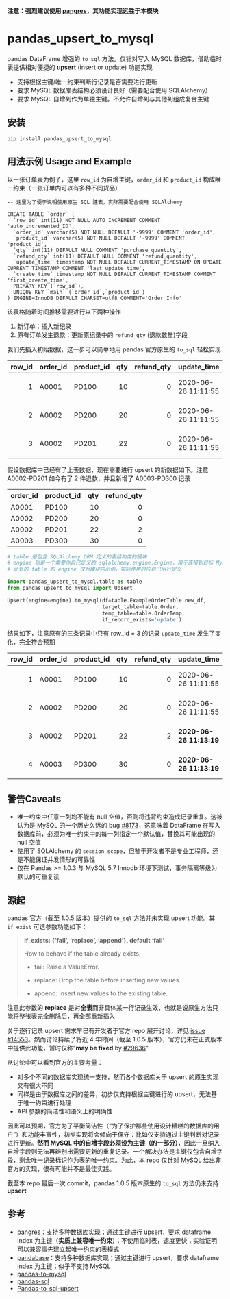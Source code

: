 **注意：强烈建议使用 [pangres](https://github.com/ThibTrip/pangres)，其功能实现远胜于本模块**



# pandas_upsert_to_mysql

pandas DataFrame 增强的  `to_sql`  方法。仅针对写入 MySQL 数据库，借助临时表提供相对便捷的  **upsert** (insert or update)  功能实现

- 支持根据主键/唯一约束判断行记录是否需要进行更新
- 要求 MySQL 数据库表结构必须设计良好（需要配合使用 SQLAlchemy）
- 要求 MySQL 自增列作为单独主键。不允许自增列与其他列组成复合主键



## 安装

```shell
pip install pandas_upsert_to_mysql
```



## 用法示例 Usage and Example

以一张订单表为例子，这里 `row_id` 为自增主键，`order_id` 和 `product_id` 构成唯一约束（一张订单内可以有多种不同货品）

```mysql
-- 这里为了便于说明使用原生 SQL 建表，实际需要配合使用 SQLAlchemy

CREATE TABLE `order` (
  `row_id` int(11) NOT NULL AUTO_INCREMENT COMMENT 'auto_incremented_ID',
  `order_id` varchar(5) NOT NULL DEFAULT '-9999' COMMENT 'order_id',
  `product_id` varchar(5) NOT NULL DEFAULT '-9999' COMMENT 'product_id',
  `qty` int(11) DEFAULT NULL COMMENT 'purchase_quantity',
  `refund_qty` int(11) DEFAULT NULL COMMENT 'refund_quantity',
  `update_time` timestamp NOT NULL DEFAULT CURRENT_TIMESTAMP ON UPDATE CURRENT_TIMESTAMP COMMENT 'last_update_time',
  `create_time` timestamp NOT NULL DEFAULT CURRENT_TIMESTAMP COMMENT 'first_create_time',
  PRIMARY KEY (`row_id`),
  UNIQUE KEY `main` (`order_id`,`product_id`)
) ENGINE=InnoDB DEFAULT CHARSET=utf8 COMMENT='Order Info'
```

该表格随着时间推移需要进行以下两种操作

1. 新订单：插入新纪录
2. 原有订单发生退款：更新原纪录中的 `refund_qty` (退款数量)字段

我们先插入初始数据，这一步可以简单地用 pandas 官方原生的 `to_sql` 轻松实现

| row_id | order_id | product_id |  qty | refund_qty | update_time         | create_time         |
| -----: | :------- | :--------- | ---: | ---------: | :------------------ | :------------------ |
|      1 | A0001    | PD100      |   10 |          0 | 2020-06-26 11:11:55 | 2020-06-26 11:11:55 |
|      2 | A0002    | PD200      |   20 |          0 | 2020-06-26 11:11:55 | 2020-06-26 11:11:55 |
|      3 | A0002    | PD201      |   22 |          0 | 2020-06-26 11:11:55 | 2020-06-26 11:11:55 |

假设数据库中已经有了上表数据，现在需要进行 upsert 的新数据如下。注意 A0002-PD201 如今有了 2 件退款，并且新增了 A0003-PD300 记录

| order_id | product_id |  qty | refund_qty |
| :------- | :--------- | ---: | ---------: |
| A0001    | PD100      |   10 |          0 |
| A0002    | PD200      |   20 |          0 |
| A0002    | PD201      |   22 |          2 |
| A0003    | PD300      |   30 |          0 |



```python
# table 是包含 SQLAlchemy ORM 定义的表结构类的模块
# engine 则是一个需要你自己定义的 sqlalchemy.engine.Engine，用于连接到目标 MySQL 数据库，与 pandas.DataFrame.to_sql 中的 con 参数要求相同
# 此处的 table 和 engine 仅为模块内示例，实际使用时应自己另行定义

import pandas_upsert_to_mysql.table as table
from pandas_upsert_to_mysql import Upsert

Upsert(engine=engine).to_mysql(df=table.ExampleOrderTable.new_df,
                               target_table=table.Order,
                               temp_table=table.OrderTemp,
                               if_record_exists='update')
```

结果如下，注意原有的三条记录中只有 row_id = 3 的记录 `update_time` 发生了变化，完全符合预期

| row_id | order_id | product_id |  qty | refund_qty | update_time             | create_time             |
| -----: | :------- | :--------- | ---: | ---------: | :---------------------- | :---------------------- |
|      1 | A0001    | PD100      |   10 |          0 | 2020-06-26 11:11:55     | 2020-06-26 11:11:55     |
|      2 | A0002    | PD200      |   20 |          0 | 2020-06-26 11:11:55     | 2020-06-26 11:11:55     |
|      3 | A0002    | PD201      |   22 |          2 | **2020-06-26 11:13:19** | 2020-06-26 11:11:55     |
|      4 | A0003    | PD300      |   30 |          0 | **2020-06-26 11:13:19** | **2020-06-26 11:13:19** |



## 警告Caveats

- 唯一约束中任意一列均不能有 null 空值，否则将违背约束造成记录重复。这被认为是 MySQL 的一个历史久远的 bug [#8173](https://bugs.mysql.com/bug.php?id=8173)，这意味着 DataFrame 在写入数据库前，必须为唯一约束中的每一列指定一个默认值，替换其可能出现的 null 空值
- 使用了 SQLAlchemy 的 `session scope`，但鉴于开发者不是专业工程师，还是不能保证并发情形的可靠性
- 仅在 Pandas >= 1.0.3 与 MySQL 5.7 Innodb 环境下测试，事务隔离等级为默认的可重复读



## 源起

pandas 官方（截至 1.0.5 版本）提供的 `to_sql` 方法并未实现 upsert 功能。其 `if_exist` 可选参数功能如下：

> **if_exists: {‘fail’, ‘replace’, ‘append’}, default ‘fail’**
>
> How to behave if the table already exists.
>
> - fail: Raise a ValueError.
>
> - replace: Drop the table before inserting new values.
>
> - append: Insert new values to the existing table.

注意此参数的 **replace** 是对**全表**而非具体某一行记录生效，也就是说原生方法只能将整张表完全删除后，再全部重新插入

关于逐行记录 upsert 需求早已有开发者于官方 repo 展开讨论，详见 [issue #14553](https://github.com/pandas-dev/pandas/issues/14553)。然而讨论持续了将近 4 年时间（截至 1.0.5 版本），官方仍未在正式版本中提供此功能，暂时仅称“**may be fixed** by [#29636](https://github.com/pandas-dev/pandas/pull/29636)"

从讨论中可以看到官方的主要考量：

- 对多个不同的数据库实现统一支持，然而各个数据库关于 upsert 的原生实现又有很大不同
- 同样是由于数据库之间的差异，初步仅支持根据主键进行的 upsert，无法基于唯一约束进行处理
- API 参数的简洁性和语义上的明确性

因此可以预期，官方为了平衡简洁性（“为了保护那些使用设计糟糕的数据库的用户”）和功能丰富性，初步实现将会倾向于保守：比如仅支持通过主键判断对记录进行更新。**然而 MySQL 中的自增字段必须设为主键（的一部分）**，因此一旦纳入自增字段则无法再辨别出需要更新的重复记录。一个解决办法是主键仅包含自增字段，剩余唯一记录标识作为表的唯一约束。为此，本  repo 仅针对 MySQL 给出非官方的实现，很有可能并不是最佳实践。



截至本 repo 最后一次 commit，pandas 1.0.5 版本原生的 `to_sql` 方法仍未支持 **upsert**



## 参考

- [pangres](https://github.com/ThibTrip/pangres)：支持多种数据库实现；通过主键进行 upsert，要求 dataframe index 为主键（**实质上兼容唯一约束**）；不使用临时表，速度更快；实验证明可以兼容事先建立起唯一约束的表模式
- [pandabase](https://github.com/notsambeck/pandabase)：支持多种数据库实现；通过主键进行 upsert，要求 dataframe index 为主键；似乎不支持 MySQL
- [pandas-to-mysql](https://github.com/frank690/pandas-to-mysql)
- [pandas-sql](https://github.com/xbanke/pandas-sql)
- [Pandas-to_sql-upsert](https://github.com/ryanbaumann/Pandas-to_sql-upsert)
